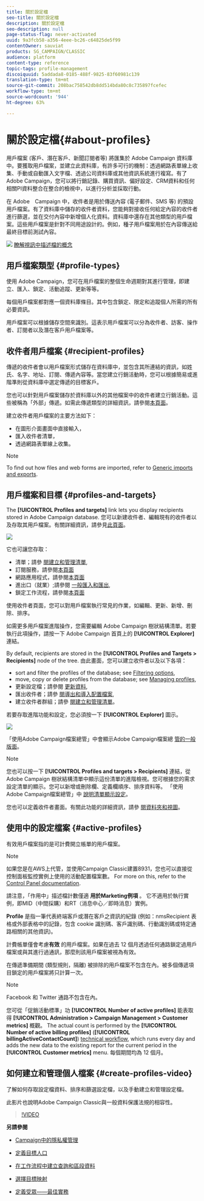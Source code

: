 ```yaml
---
title: 關於設定檔
seo-title: 關於設定檔
description: 關於設定檔
seo-description: null
page-status-flag: never-activated
uuid: 9a3fcb58-a356-4eee-bc26-c64825de5f99
contentOwner: sauviat
products: SG_CAMPAIGN/CLASSIC
audience: platform
content-type: reference
topic-tags: profile-management
discoiquuid: 5addada8-0185-488f-9825-83f60981c139
translation-type: tm+mt
source-git-commit: 208bac758542db8dd514bda80c8c735897fcefec
workflow-type: tm+mt
source-wordcount: '944'
ht-degree: 63%

---
```



# 關於設定檔{#about-profiles}

用戶檔案 (客戶、潛在客戶、新聞訂閱者等) 將匯集於 Adobe Campaign 資料庫中。要獲取用戶檔案，並建立此資料庫，有許多可行的機制：透過網路表單線上收集、手動或自動匯入文字檔、透過公司資料庫或其他資訊系統進行複寫。有了Adobe Campaign，您可以將行銷記錄、購買資訊、偏好設定、CRM資料和任何相關PI資料整合在整合的檢視中，以進行分析並採取行動。

在 Adobe　Campaign 中，收件者是用於傳送內容 (電子郵件、SMS 等) 的預設用戶檔案。有了資料庫中儲存的收件者資料，您能夠對接收任何給定內容的收件者進行篩選，並在交付內容中新增個人化資料。資料庫中還存在其他類型的用戶檔案。這些用戶檔案是針對不同用途設計的。例如，種子用戶檔案用於在內容傳送給最終目標前測試內容。

![](assets/do-not-localize/how-to-video.png) [瞭解視訊中描述檔的概念](#create-profiles-video)

## 用戶檔案類型 {#profile-types}

使用 Adobe Campaign，您可在用戶檔案的整個生命週期對其進行管理，即建立、匯入、鎖定、活動追蹤、更新等等。

每個用戶檔案都對應一個資料庫條目。其中包含鎖定、限定和追蹤個人所需的所有必要資訊。

用戶檔案可以根據儲存空間來識別。這表示用戶檔案可以分為收件者、訪客、操作者、訂閱者以及潛在客戶用戶檔案等。

## 收件者用戶檔案 {#recipient-profiles}

傳遞的收件者會以用戶檔案形式儲存在資料庫中，並包含其所連結的資訊，如姓氏、名字、地址、訂閱、傳遞內容等。當您建立行銷活動時，您可以根據簡易或進階準則從資料庫中選定傳遞的目標客戶。

您也可以針對用戶檔案儲存於資料庫以外的其他檔案中的收件者建立行銷活動。這些被稱為「外部」傳遞。如需此傳遞類型的詳細資訊，請參閱[本頁面](../../delivery/using/steps-defining-the-target-population.md#selecting-external-recipients)。

建立收件者用戶檔案的主要方法如下：

* 在圖形介面畫面中直接輸入，
* 匯入收件者清單，
* 透過網路表單線上收集。

>[!NOTE]
>
>To find out how files and web forms are imported, refer to [Generic imports and exports](../../platform/using/generic-imports-and-exports.md).

## 用戶檔案和目標 {#profiles-and-targets}

The **[!UICONTROL Profiles and targets]** link lets you display recipients stored in Adobe Campaign database. 您可以新建收件者、編輯現有的收件者以及存取其用戶檔案。有關詳細資訊，請參見[此頁面](../../platform/using/editing-a-profile.md)。

![](assets/d_ncs_user_interface_target_link.png)

它也可讓您存取：

* 清單；請參 [閱建立和管理清單](../../platform/using/creating-and-managing-lists.md),
* 訂閱服務，請參閱[本頁面](../../delivery/using/managing-subscriptions.md)
* 網路應用程式，請參閱[本頁面](../../web/using/about-web-applications.md)
* 進出口（就業）;請參閱 [一般匯入和匯出](../../platform/using/generic-imports-and-exports.md),
* 鎖定工作流程，請參閱[本頁面](../../workflow/using/building-a-workflow.md#implementation-steps-)

使用收件者頁面，您可以對用戶檔案執行常見的作業，如編輯、更新、新增、刪除、排序。

如需更多用戶檔案進階操作，您需要編輯 Adobe Campaign 樹狀結構清單。若要執行此項操作，請按一下 Adobe Campaign 首頁上的 **[!UICONTROL Explorer]** 連結。

By default, recipients are stored in the **[!UICONTROL Profiles and Targets > Recipients]** node of the tree. 由此畫面，您可以建立收件者以及以下各項：

* sort and filter the profiles of the database; see [Filtering options](../../platform/using/filtering-options.md),
* move, copy or delete profiles from the database; see [Managing profiles](../../platform/using/managing-profiles.md),
* 更新設定檔；請參閱 [更新資料](../../platform/using/updating-data.md),
* 匯出收件者；請參 [閱導出和導入配置檔案](../../platform/using/exporting-and-importing-profiles.md),
* 建立收件者群組；請參 [閱建立和管理清單](../../platform/using/creating-and-managing-lists.md)。

若要存取進階功能和設定，您必須按一下 **[!UICONTROL Explorer]** 圖示。

![](assets/d_ncs_user_interface01.png)

「使用Adobe Campaign檔案總管」中會顯示Adobe Campaign檔案總 [管的一般版面](../../platform/using/adobe-campaign-workspace.md#using-adobe-campaign-explorer)。

>[!NOTE]
>
>您也可以按一下 **[!UICONTROL Profiles and targets > Recipients]** 連結，從 Adobe Campaign 樹狀結構清單中顯示這份清單的進階檢視。您可根據您的需求設定清單的顯示。您可以新增或刪除欄、定義欄順序、排序資料等。 「使用Adobe Campaign檔案總管」中 [說明清單顯示設定](../../platform/using/adobe-campaign-workspace.md#using-adobe-campaign-explorer)。
>
>您也可以定義收件者畫面。有關此功能的詳細資訊，請參 [閱資料夾和視圖](../../platform/using/access-management.md#folders-and-views)。

## 使用中的設定檔案 {#active-profiles}

有效用戶檔案指的是可計費開立帳單的用戶檔案。

>[!NOTE]
>
>如果您是在AWS上代管，並使用Campaign Classic建置8931，您也可以直接從控制面板監控實例上使用的活動配置檔案數。 For more on this, refer to the [Control Panel documentation](https://docs.adobe.com/content/help/en/control-panel/using/performance-monitoring/active-profiles-monitoring.html).
>
>請注意，「作用中」描述檔計數僅適 **用於Marketing例項** 。 它不適用於執行實例，即MID（中間採購）和RT（消息中心／即時消息）實例。

**Profile** 是指一筆代表終端客戶或潛在客戶之資訊的紀錄 (例如：nmsRecipient 表格或外部表格中的記錄，包含 cookie 識別碼、客戶識別碼、行動識別碼或特定通路相關的其他資訊)。

計費帳單僅會考慮&#x200B;**有效** 的用戶檔案。如果在過去 12 個月透過任何通路鎖定過用戶檔案或與其進行過通訊，那麼則該用戶檔案被視為有效。

在傳遞準備期間 (類型規則，隔離) 被排除的用戶檔案不包含在內。被多個傳遞項目鎖定的用戶檔案將只計算一次。

>[!NOTE]
>
>Facebook 和 Twitter 通路不包含在內。

您可從「促銷活動標準」功 **[!UICONTROL Number of active profiles]** 能表取得 **[!UICONTROL Administration > Campaign Management > Customer metrics]** 概觀。 The actual count is performed by the **[!UICONTROL Number of active billing profiles]** (**[!UICONTROL billingActiveContactCount]**) [technical workflow](../../workflow/using/deliveries.md), which runs every day and adds the new data to the existing report for the current period in the **[!UICONTROL Customer metrics]** menu. 每個期間均為 12 個月。

## 如何建立和管理個人檔案 {#create-profiles-video}

了解如何存取設定檔資料、排序和篩選設定檔，以及手動建立和管理設定檔。

此影片也說明Adobe Campaign Classic與一般資料保護法規的相容性。

>[!VIDEO](https://video.tv.adobe.com/v/35611?quality=12)

**另請參閱**

* [Campaign中的隱私權管理](https://helpx.adobe.com/tw/campaign/kb/acc-privacy.html)

* [定義目標人口](../../delivery/using/define-the-right-audience.md)

* [在工作流程中建立查詢和區段資料](../../workflow/using/targeting-data.md)

* [選擇目標映射](../../delivery/using/selecting-a-target-mapping.md)

* [定義受眾——最佳實務](../../delivery/using/define-the-right-audience.md)
